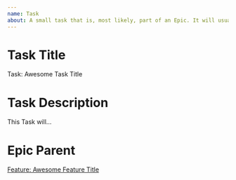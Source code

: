 ```yaml
---
name: Task
about: A small task that is, most likely, part of an Epic. It will usually be labeled as `good first issue`.
---
```


<!-- Issue title should mirror the Task Title. -->

# Task Title

Task: Awesome Task Title

# Task Description

This Task will...

# Epic Parent

<!-- The link below should link to its Epic Parent. -->

[Feature: Awesome Feature Title](https://github.com/kuru-project/mobile-application/issues/1)

